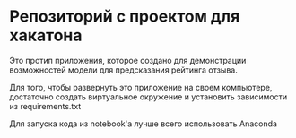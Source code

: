 # Репозиторий с проектом для хакатона

Это протип приложения, которое создано для демонстрации возможностей модели для предсказания рейтинга отзыва.

Для того, чтобы развернуть это приложение на своем компьютере, достаточно создать виртуальное окружение и установить зависимости из requirements.txt

Для запуска кода из notebook'а лучше всего использовать Anaconda
